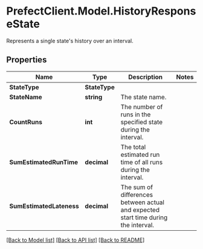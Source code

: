 # PrefectClient.Model.HistoryResponseState
Represents a single state's history over an interval.

## Properties

Name | Type | Description | Notes
------------ | ------------- | ------------- | -------------
**StateType** | **StateType** |  | 
**StateName** | **string** | The state name. | 
**CountRuns** | **int** | The number of runs in the specified state during the interval. | 
**SumEstimatedRunTime** | **decimal** | The total estimated run time of all runs during the interval. | 
**SumEstimatedLateness** | **decimal** | The sum of differences between actual and expected start time during the interval. | 

[[Back to Model list]](../README.md#documentation-for-models) [[Back to API list]](../README.md#documentation-for-api-endpoints) [[Back to README]](../README.md)

